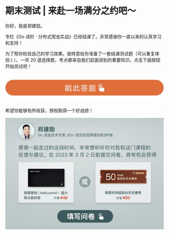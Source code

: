 # 期末测试 | 来赴一场满分之约吧～
你好，我是郑建勋。

专栏《Go 进阶 · 分布式爬虫实战》已经结课了。非常感谢你一直以来的认真学习和支持！

为了帮你检验自己的学习效果，我特意给你准备了一套结课测试题（可以重复体验:) ）。一共 20 道选择题，考点都来自我们前面讲到的重要知识。点击下面按钮开始测试吧！

[![](images/632265/28d1be62669b4f3cc01c36466bf811a4.png)](http://time.geekbang.org/quiz/intro?act_id=5598&exam_id=12354)

希望你能够有所收获，预祝取得一个好成绩！

[![](images/632265/4919c25bb2c5f2ed865ec7a629cdcbc5.jpg)](https://jinshuju.net/f/QEc0C3)
